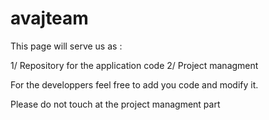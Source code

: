 # avajteam

This page will serve us as : 
  
  1/ Repository for the application code
  2/ Project managment 
  
For the developpers feel free to add you code and modify it.

Please do not touch at the project managment part
